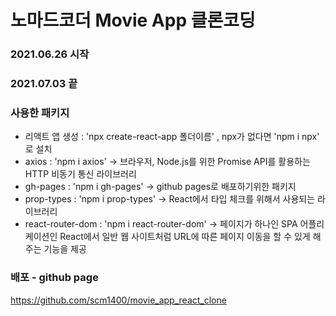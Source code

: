 # 노마드코더 Movie App 클론코딩

### 2021.06.26 시작

### 2021.07.03 끝

### 사용한 패키지
- 리액트 앱 생성 : 'npx create-react-app 폴더이름' , npx가 없다면 'npm i npx' 로 설치
- axios : 'npm i axios' -> 브라우저, Node.js를 위한 Promise API를 활용하는 HTTP 비동기 통신 라이브러리
- gh-pages : 'npm i gh-pages' -> github pages로 배포하기위한 패키지
- prop-types : 'npm i prop-types' -> React에서 타입 체크를 위해서 사용되는 라이브러리
- react-router-dom : 'npm i react-router-dom' -> 페이지가 하나인 SPA 어플리케이션인 React에서 일반 웹 사이트처럼 URL에 따른 페이지 이동을 할 수 있게 해주는 기능을 제공

### 배포 - github page
https://github.com/scm1400/movie_app_react_clone
